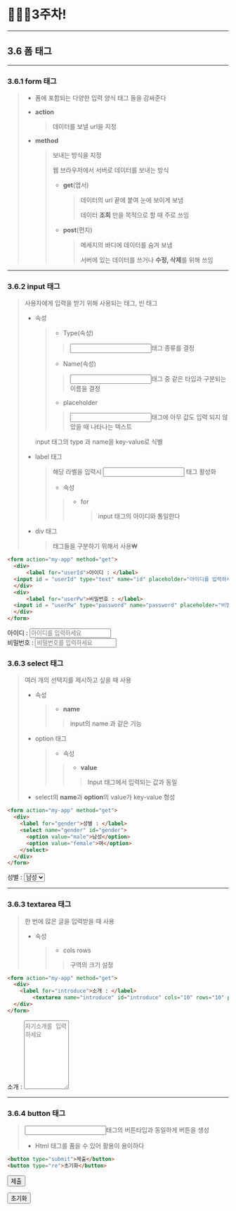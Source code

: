 # 👨🏽‍💻3주차!

***

## 3.6 폼 태그

***

### 3.6.1 form 태그

> * 폼에 포함되는 다양한 입력 양식 태그 들을 감싸준다
>
> * **action**
>
>   > 데이터를 보낼 url을 지정
>
> * **method**
>
>   > 보내는 방식을 지정
>   >
>   > 웹 브라우저에서 서버로 데이터를 보내는 방식
>   >
>   > * **get**(엽서)
>   >
>   >   > 데이터의 url 끝에 붙여 눈에 보이게 보냄
>   >   >
>   >   > 데이터 **조회** 만을 목적으로 할 때 주로 쓰임
>   >
>   > * **post**(편지)
>   >
>   >   > 메세지의 바디에 데이터를 숨겨 보냄
>   >   >
>   >   > 서버에 있는 데이터를 쓰거나 **수정, 삭제**를 위해 쓰임





***

### 3.6.2 input 태그

> 사용자에게 입력을 받기 위해 사용되는 태그, 빈 태그
>
> * 속성
>
>   >* Type(속성)
>   >
>   >  > <input>태그 종류를 결정
>   >
>   >* Name(속성)
>   >
>   >  > <input>태그 중 같은 타입과 구분되는 이름을 결정
>   >
>   >* placeholder
>   >
>   >  > <input>태그에 아무 값도 입력 되지 않았을 때 나타나는 텍스트
>
>   input 태그의 type 과 name을 key-value로 식별
>
> * label  태그
>
>   >해당 라벨을 입력시 <input> 태그 활성화
>   >
>   >* 속성
>   >
>   >  > * for
>   >  >
>   >  >   > input 태그의 아이디와 통일한다
>
> * div 태그
>
>   > 태그들을 구분하기 위해서 사용₩

```html
<form action="my-app" method="get">
  <div>
      <label for="userId">아이디 : </label>
  <input id = "userId" type="text" name="id" placeholder="아이디를 입력하세요">
  </div>
  <div>
      <label for="userPw">비밀번호 : </label>
  <input id = "userPw" type="password" name="password" placeholder="비밀번호를 입력하세요">
  </div>
</form>
```

<form action="my-app" method="get">
  <div>
      <label for="userId">아이디 : </label>
  <input id = "userId" type="text" name="id" placeholder="아이디를 입력하세요">
  </div>
  <div>
      <label for="userPw">비밀번호 : </label>
  <input id = "userPw" type="password" name="password" placeholder="비밀번호를 입력하세요">
  </div>
</form



***

### 3.6.3 select 태그

> 여러 개의 선택지를 제시하고 싶을 때 사용
>
> * 속성
>
>   >* **name**
>   >
>   >  >input의 name 과 같은 기능
>
> * option 태그
>
>   >* 속성
>   >
>   >  >* **value**
>   >  >
>   >  >  > Input 태그에서 입력되는 값과 동일
>
> *  select의 **name**과 **option**의 value가 key-value 형성

```html
<form action="my-app" method="get">
  <div>
    <label for="gender">성별 : </label>
    <select name="gender" id="gender">
      <option value="male">남성</option>
      <option value="female">여</option>
    </select>
  </div>
</form>
```

<form action="my-app" method="get">
  <div>
    <label for="gender">성별 : </label>
    <select name="gender" id="gender">
      <option value="male">남성</option>
      <option value="female">여</option>
    </select>
  </div>
</form>



***

### 3.6.3 textarea 태그

> 한 번에 많은 글을 입력받을 때 사용
>
> * 속성
>
>   >* cols rows
>   >
>   >  > 구역의 크기 설정

```html
<form action="my-app" method="get">
  <div>
    <label for="introduce">소개 : </label>
		<textarea name="introduce" id="introduce" cols="10" rows="10" placeholder="자기소개를 입력하세요"></textarea>
  </div>
</form>
```

<form action="my-app" method="get">
  <div>
    <label for="introduce">소개 : </label>
		<textarea name="introduce" id="introduce" cols="10" rows="10" placeholder="자기소개를 입력하세요"></textarea>
  </div>
</form>



***

### 3.6.4 button 태그

> <input>태그의 버튼타입과 동일하게 버튼을 생성
>
> * Html 태그를 품을 수 있어 활용이 용이하다

```html
<button type="submit">제출</button>
<button type="re">초기화</button>
```

<button type="submit">제출</button>

<button type="re">초기화</button>

